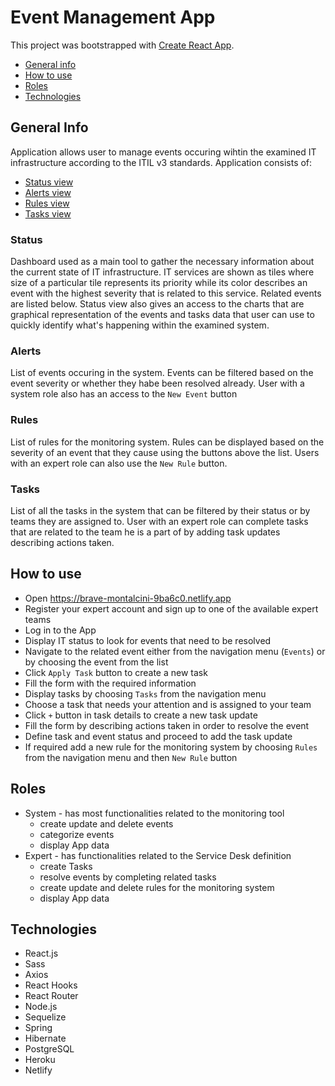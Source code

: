 # Event Management App

This project was bootstrapped with [Create React App](https://github.com/facebook/create-react-app).

* [General info](#general-info)
* [How to use](#how-to-use)
* [Roles](#roles)
* [Technologies](#technologies)


## General Info

Application allows user to manage events occuring wihtin the examined IT infrastructure according to the ITIL v3 standards.
Application consists of:
* [Status view](#status)
* [Alerts view](#alerts)
* [Rules view](#rules)
* [Tasks view](#tasks)

### Status

Dashboard used as a main tool to gather the necessary information about the current state of IT infrastructure. IT services are shown as tiles where size of a particular tile represents its priority while its color describes an event with the highest severity that is related to this service. Related events are listed below. Status view also gives an access to the charts that are graphical representation of the events and tasks data that user can use to quickly identify what's happening within the examined system.

### Alerts

List of events occuring in the system. Events can be filtered based on the event severity or whether they habe been resolved already. User with a system role also has an access to the `New Event` button

### Rules

List of rules for the monitoring system. Rules can be displayed based on the severity of an event that they cause using the buttons above the list. Users with an expert role can also use the `New Rule` button.

### Tasks

List of all the tasks in the system that can be filtered by their status or by teams they are assigned to. User with an expert role can complete tasks that are related to the team he is a part of by adding task updates describing actions taken.

## How to use

- Open https://brave-montalcini-9ba6c0.netlify.app
- Register your expert account and sign up to one of the available expert teams
- Log in to the App
- Display IT status to look for events that need to be resolved
- Navigate to the related event either from the navigation menu (`Events`) or by choosing the event from the list
- Click `Apply Task` button to create a new task
- Fill the form with the required information
- Display tasks by choosing `Tasks` from the navigation menu
- Choose a task that needs your attention and is assigned to your team
- Click `+` button in task details to create a new task update
- Fill the form by describing actions taken in order to resolve the event
- Define task and event status and proceed to add the task update
- If required add a new rule for the monitoring system by choosing `Rules` from the navigation menu and then `New Rule` button

## Roles

- System - has most functionalities related to the monitoring tool
  * create update and delete events
  * categorize events
  * display App data
- Expert - has functionalities related to the Service Desk definition
  * create Tasks
  * resolve events by completing related tasks
  * create update and delete rules for the monitoring system
  * display App data

## Technologies

- React.js
- Sass
- Axios
- React Hooks
- React Router
- Node.js
- Sequelize
- Spring
- Hibernate
- PostgreSQL
- Heroku
- Netlify

